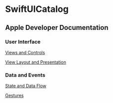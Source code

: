 # SwiftUICatalog

## Apple Developer Documentation
### User Interface
[Views and Controls](https://developer.apple.com/documentation/swiftui/views_and_controls)

[View Layout and Presentation](https://developer.apple.com/documentation/swiftui/view_layout_and_presentation)

### Data and Events
[State and Data Flow](https://developer.apple.com/documentation/swiftui/state_and_data_flow)

[Gestures](https://developer.apple.com/documentation/swiftui/gestures)
